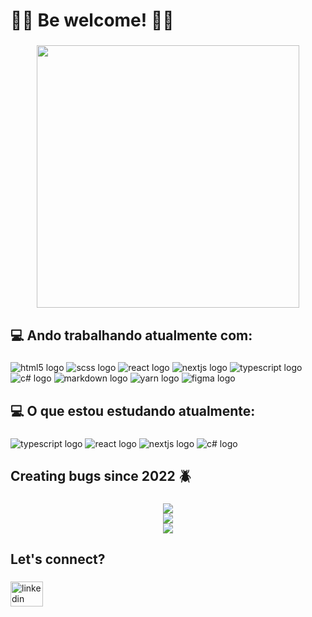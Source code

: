 <h1 align="left">🏴‍☠️ Be welcome! 🏴‍☠️</h1>

###
<div align="center">
  <img height="420" src="https://i.pinimg.com/originals/20/c6/58/20c658e4c375268eed59d1c94b61059f.gif"  />
</div>

###
<h2 align="left"> 💻 Ando trabalhando atualmente com: </h2>

###
<div align="left">
  <img src="https://img.shields.io/badge/html5-%23E34F26.svg?style=for-the-badge&logo=html5&logoColor=white" alt="html5 logo"  />
  <img src="https://img.shields.io/badge/SCSS-hotpink.svg?style=for-the-badge&logo=SASS&logoColor=white" alt="scss logo"  />
  <img src="https://img.shields.io/badge/react-%2320232a.svg?style=for-the-badge&logo=react&logoColor=%2361DAFB" alt="react logo"  />
  <img src="https://img.shields.io/badge/Next-black?style=for-the-badge&logo=next.js&logoColor=white" alt="nextjs logo"  />
  <img src="https://img.shields.io/badge/typescript-%23007ACC.svg?style=for-the-badge&logo=typescript&logoColor=white" alt="typescript logo" />
  <img src="https://img.shields.io/badge/c%23-%23239120.svg?style=for-the-badge&logo=c-sharp&logoColor=white" alt="c# logo"  />
  <img src="https://img.shields.io/badge/markdown-%23000000.svg?style=for-the-badge&logo=markdown&logoColor=white" alt="markdown logo" />
  <img src="https://img.shields.io/badge/yarn-%232C8EBB.svg?style=for-the-badge&logo=yarn&logoColor=white" alt="yarn logo" />
  <img src="https://img.shields.io/badge/figma-%23F24E1E.svg?style=for-the-badge&logo=figma&logoColor=white" alt="figma logo" />
</div>

###
<h2 align="left"> 💻 O que estou estudando atualmente:</h2>

###
<div align="left">
  <img src="https://img.shields.io/badge/typescript-%23007ACC.svg?style=for-the-badge&logo=typescript&logoColor=white" alt="typescript logo" />
  <img src="https://img.shields.io/badge/react-%2320232a.svg?style=for-the-badge&logo=react&logoColor=%2361DAFB" alt="react logo"  />
  <img src="https://img.shields.io/badge/Next-black?style=for-the-badge&logo=next.js&logoColor=white" alt="nextjs logo"  />
  <img src="https://img.shields.io/badge/c%23-%23239120.svg?style=for-the-badge&logo=c-sharp&logoColor=white" alt="c# logo"  />
</div>

###
<h2 align="left">Creating bugs since 2022 🪲</h2>

###

<div align="center">  
<img src="https://github-readme-stats.vercel.app/api?username=fbgrigolo&theme=dark&hide_border=false&include_all_commits=true&count_private=true"><br/>
<img src="https://github-readme-streak-stats.herokuapp.com/?user=fbgrigolo&theme=dark&hide_border=false"><br/>
<img src="https://github-readme-stats-eight-theta.vercel.app/api/top-langs/?username=fbgrigolo&layout=compact&langs_count=42&theme=dark" />
</div>

###
<h2>Let's connect?</h2>

###
<div align="left">
 <a href="https://www.linkedin.com/in/fbcgrigolo/"> <img src="https://raw.githubusercontent.com/maurodesouza/profile-readme-generator/master/src/assets/icons/social/linkedin/default.svg" width="52" height="40" alt="linkedin logo" /></a>
</div>
